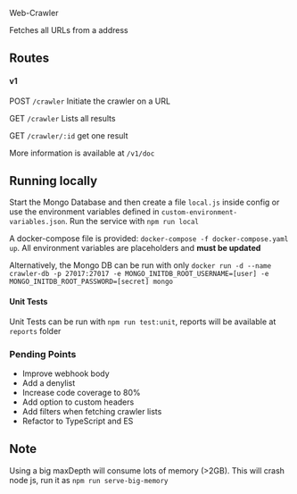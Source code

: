  Web-Crawler

Fetches all URLs from a address
## Routes

#### v1

POST `/crawler` Initiate the crawler on a URL

GET `/crawler`  Lists all results

GET `/crawler/:id` get one result

More information is available at `/v1/doc`

## Running locally

Start the Mongo Database and then create a file `local.js` inside config or use the environment variables defined in `custom-environment-variables.json`. Run the service with `npm run local`

A docker-compose file is provided: `docker-compose -f docker-compose.yaml up`. All environment variables are placeholders and **must be updated**

Alternatively, the Mongo DB can be run with only `docker run -d --name crawler-db -p 27017:27017 -e MONGO_INITDB_ROOT_USERNAME=[user] -e MONGO_INITDB_ROOT_PASSWORD=[secret] mongo`

#### Unit Tests

Unit Tests can be run with `npm run test:unit`, reports will be available at `reports` folder

### Pending Points

- Improve webhook body
- Add a denylist
- Increase code coverage to 80%
- Add option to custom headers
- Add filters when fetching crawler lists
- Refactor to TypeScript and ES

## Note

Using a big maxDepth will consume lots of memory (>2GB). This will crash node js, run it as `npm run serve-big-memory`
